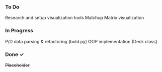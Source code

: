 ### To Do

Research and setup visualization tools
Matchup Matrix visualization

### In Progress

P/D data parsing & refactoring (bold.py)
OOP implementation (Deck class)

### Done ✓

~~Placeholder~~